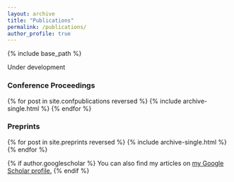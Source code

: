 ```yaml
---
layout: archive
title: "Publications"
permalink: /publications/
author_profile: true
---
```

{% include base_path %}

Under development

### Conference Proceedings

{% for post in site.confpublications reversed %}
  {% include archive-single.html %}
{% endfor %}

### Preprints

{% for post in site.preprints reversed %}
  {% include archive-single.html %}
{% endfor %}

{% if author.googlescholar %}
  You can also find my articles on <u><a href="{{author.googlescholar}}">my Google Scholar profile</a>.</u>
{% endif %}
